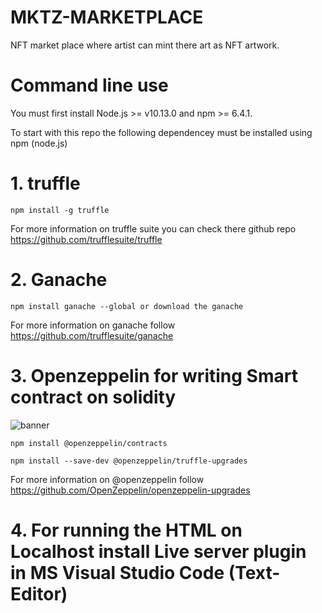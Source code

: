 # MKTZ-MARKETPLACE
NFT market place where artist can mint there art as NFT artwork.

# Command line use
You must first install Node.js >= v10.13.0 and npm >= 6.4.1.

To start with this repo the following dependencey must be installed using npm (node.js)
# 1. truffle 

    npm install -g truffle

   For more information on truffle suite you can check there github repo https://github.com/trufflesuite/truffle

# 2. Ganache 

    npm install ganache --global or download the ganache

   For more information on ganache follow https://github.com/trufflesuite/ganache
 
# 3. Openzeppelin for writing Smart contract on solidity

   ![banner](https://user-images.githubusercontent.com/50669877/158130706-0bd626f4-a5b7-4636-85cd-7c4b2f17c4c2.svg)

    npm install @openzeppelin/contracts
    
    npm install --save-dev @openzeppelin/truffle-upgrades

   For more information on @openzeppelin follow https://github.com/OpenZeppelin/openzeppelin-upgrades

# 4. For running the HTML on Localhost install Live server plugin in MS Visual Studio Code (Text-Editor)